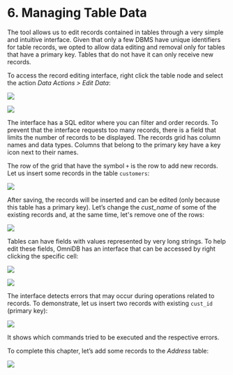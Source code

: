 # 6. Managing Table Data

The tool allows us to edit records contained in tables through a very simple and
intuitive interface. Given that only a few DBMS have unique identifiers for
table records, we opted to allow data editing and removal only for tables that
have a primary key. Tables that do not have it can only receive new records.

To access the record editing interface, right click the table node and select
the action *Data Actions > Edit Data*:

![](https://raw.githubusercontent.com/OmniDB/doc/master/img/image_041.png)

![](https://raw.githubusercontent.com/OmniDB/doc/master/img/image_042.png)

The interface has a SQL editor where you can filter and order records. To
prevent that the interface requests too many records, there is a field that
limits the number of records to be displayed. The records grid has column names
and data types. Columns that belong to the primary key have a key icon next to
their names.

The row of the grid that have the symbol `+` is the row to add new records. Let
us insert some records in the table `customers`:

![](https://raw.githubusercontent.com/OmniDB/doc/master/img/image_043.png)

After saving, the records will be inserted and can be edited (only because this
table has a primary key). Let’s change the *cust_name* of some of the existing
records and, at the same time, let's remove one of the rows:

![](https://raw.githubusercontent.com/OmniDB/doc/master/img/image_044.png)

Tables can have fields with values represented by very long strings. To help
edit these fields, OmniDB has an interface that can be accessed by right
clicking the specific cell:

![](https://raw.githubusercontent.com/OmniDB/doc/master/img/image_045.png)

![](https://raw.githubusercontent.com/OmniDB/doc/master/img/image_046.png)

The interface detects errors that may occur during operations related to
records. To demonstrate, let us insert two records with existing `cust_id`
(primary key):

![](https://raw.githubusercontent.com/OmniDB/doc/master/img/image_047.png)

It shows which commands tried to be executed and the respective errors.

To complete this chapter, let’s add some records to the *Address* table:

![](https://raw.githubusercontent.com/OmniDB/doc/master/img/image_048.png)
